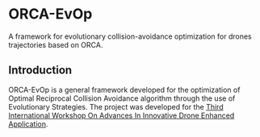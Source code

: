 # ORCA-EvOp
A framework for evolutionary collision-avoidance optimization for drones trajectories based on ORCA.


## Introduction
ORCA-EvOp is a general framework developed for the optimization of Optimal Reciprocal Collision Avoidance algorithm through the use of Evolutionary Strategies. The project was developed for the [Third International Workshop On Advances In Innovative Drone Enhanced Application](https://www.fruct.org/idea20).
